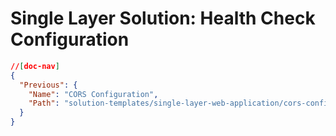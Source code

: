 # Single Layer Solution: Health Check Configuration

```json
//[doc-nav]
{
  "Previous": {
    "Name": "CORS Configuration",
    "Path": "solution-templates/single-layer-web-application/cors-configuration"
  }
}
```

